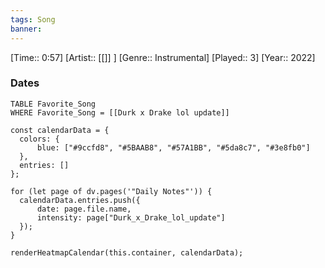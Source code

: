 ```yaml
---
tags: Song  
banner:
---
```

[Time:: 0:57]
[Artist:: [[]] ]
[Genre:: Instrumental]
[Played:: 3]
[Year:: 2022]
### Dates
````dataview
TABLE Favorite_Song
WHERE Favorite_Song = [[Durk x Drake lol update]]
````

  ```dataviewjs
const calendarData = { 
	colors: { 
		blue: ["#9ccfd8", "#5BAAB8", "#57A1BB", "#5da8c7", "#3e8fb0"] 
	}, 
	entries: [] 
}; 

for (let page of dv.pages('"Daily Notes"')) { 
	calendarData.entries.push({ 
		date: page.file.name, 
		intensity: page["Durk_x_Drake_lol_update"]
	}); 
} 

renderHeatmapCalendar(this.container, calendarData);
```
